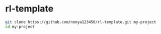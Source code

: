 # rl-template
```bash
git clone https://github.com/nonya123456/rl-template.git my-project
cd my-project
```
